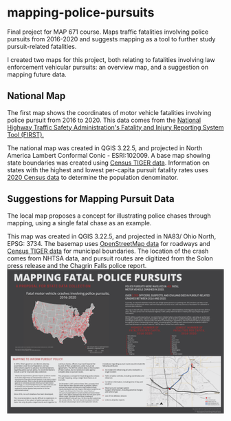 # mapping-police-pursuits
Final project for MAP 671 course. Maps traffic fatalities involving police pursuits from 2016-2020 and suggests mapping as a tool to further study pursuit-related fatalities.

I created two maps for this project, both relating to fatalities involving law enforcement vehicular pursuits: an overview map, and a suggestion on mapping future data.

## **National Map**

The first map shows the coordinates of motor vehicle fatalities involving police pursuit from 2016 to 2020. This data comes from the [National Highway Traffic Safety Administration&#39;s Fatality and Injury Reporting System Tool (FIRST).](https://cdan.dot.gov/query)

The national map was created in QGIS 3.22.5, and projected in North America Lambert Conformal Conic - ESRI:102009. A base map showing state boundaries was created using [Census TIGER data](https://www.census.gov/geographies/mapping-files/time-series/geo/carto-boundary-file.html). Information on states with the highest and lowest per-capita pursuit fatality rates uses [2020 Census data](https://www.census.gov/programs-surveys/decennial-census/decade/2020/2020-census-results.html) to determine the population denominator.

## **Suggestions for Mapping Pursuit Data**

The local map proposes a concept for illustrating police chases through mapping, using a single fatal chase as an example.

This map was created in QGIS 3.22.5, and projected in NA83/ Ohio North, EPSG: 3734. The basemap uses [OpenStreetMap data](https://www.openstreetmap.org/#map=18/40.03986/-84.20450) for roadways and [Census TIGER data](https://catalog.data.gov/dataset/tiger-line-shapefile-2016-state-ohio-current-county-subdivision-state-based) for municipal boundaries. The location of the crash comes from NHTSA data, and pursuit routes are digitized from the Solon press release and the Chagrin Falls police report.
 ![final poster](/poster8000.png)
